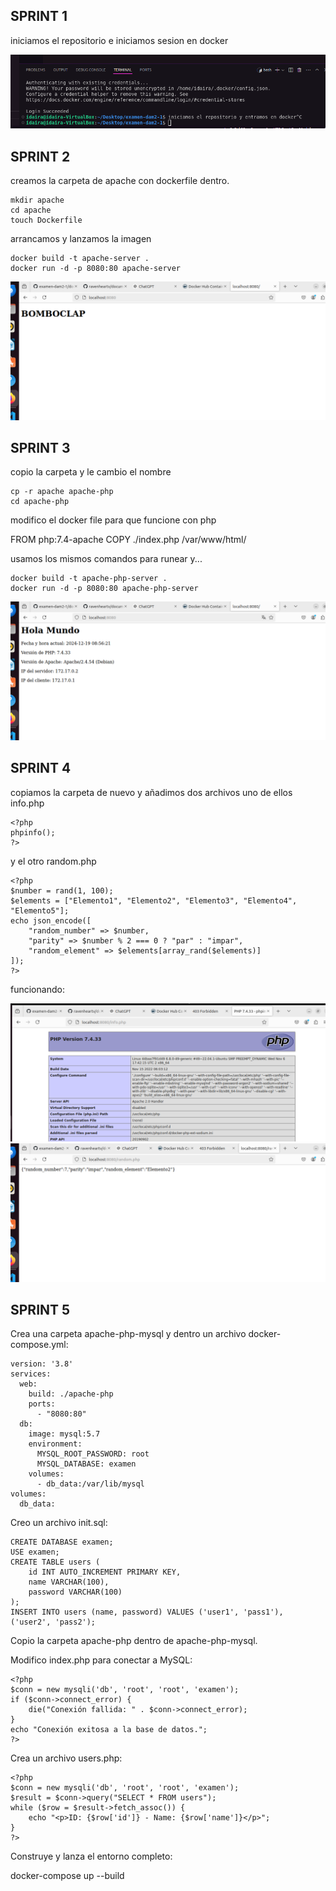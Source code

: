 ## SPRINT 1

iniciamos el repositorio e iniciamos sesion en docker

![docker inicio sesion](image.png)

## SPRINT 2
 creamos la carpeta de apache con dockerfile dentro.

```
mkdir apache
cd apache
touch Dockerfile
```

arrancamos y lanzamos la imagen

```
docker build -t apache-server .
docker run -d -p 8080:80 apache-server
```
![docker funcionando](imagendocker.png)

## SPRINT 3

copio la carpeta y le cambio el nombre

```
cp -r apache apache-php
cd apache-php
```
modifico el docker file para que funcione con php

FROM php:7.4-apache
COPY ./index.php /var/www/html/

usamos los mismos comandos para runear y...

```
docker build -t apache-php-server .
docker run -d -p 8080:80 apache-php-server
```
![php funcionando](imagenphpfunciona.png)

## SPRINT 4 

copiamos la carpeta de nuevo y añadimos dos archivos uno de ellos info.php

```
<?php
phpinfo();
?>
```

y el otro random.php

```
<?php
$number = rand(1, 100);
$elements = ["Elemento1", "Elemento2", "Elemento3", "Elemento4", "Elemento5"];
echo json_encode([
    "random_number" => $number,
    "parity" => $number % 2 === 0 ? "par" : "impar",
    "random_element" => $elements[array_rand($elements)]
]);
?>
```

funcionando:

![infophp](phpinfo.png)
![random funcionando](random-php.png)


## SPRINT 5

Crea una carpeta apache-php-mysql y dentro un archivo docker-compose.yml:

```
version: '3.8'
services:
  web:
    build: ./apache-php
    ports:
      - "8080:80"
  db:
    image: mysql:5.7
    environment:
      MYSQL_ROOT_PASSWORD: root
      MYSQL_DATABASE: examen
    volumes:
      - db_data:/var/lib/mysql
volumes:
  db_data:
```

Creo un archivo init.sql:

```
CREATE DATABASE examen;
USE examen;
CREATE TABLE users (
    id INT AUTO_INCREMENT PRIMARY KEY,
    name VARCHAR(100),
    password VARCHAR(100)
);
INSERT INTO users (name, password) VALUES ('user1', 'pass1'), ('user2', 'pass2');
```

Copio la carpeta apache-php dentro de apache-php-mysql.

Modifico index.php para conectar a MySQL:

```
<?php
$conn = new mysqli('db', 'root', 'root', 'examen');
if ($conn->connect_error) {
    die("Conexión fallida: " . $conn->connect_error);
}
echo "Conexión exitosa a la base de datos.";
?>
```

Crea un archivo users.php:
```
<?php
$conn = new mysqli('db', 'root', 'root', 'examen');
$result = $conn->query("SELECT * FROM users");
while ($row = $result->fetch_assoc()) {
    echo "<p>ID: {$row['id']} - Name: {$row['name']}</p>";
}
?>
```
Construye y lanza el entorno completo:

docker-compose up --build